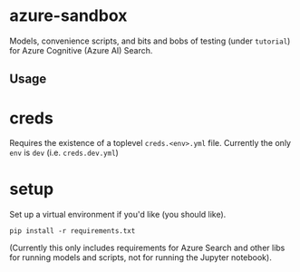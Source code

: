 # azure-sandbox

Models, convenience scripts, and bits and bobs of testing (under `tutorial`) for
Azure Cognitive (Azure AI) Search.

## Usage

# creds
Requires the existence of a toplevel `creds.<env>.yml` file. Currently the only `env` is `dev` (i.e. `creds.dev.yml`)

# setup
Set up a virtual environment if you'd like (you should like).
```
pip install -r requirements.txt
```
(Currently this only includes requirements for Azure Search and other libs for running models
and scripts, not for running the Jupyter notebook).